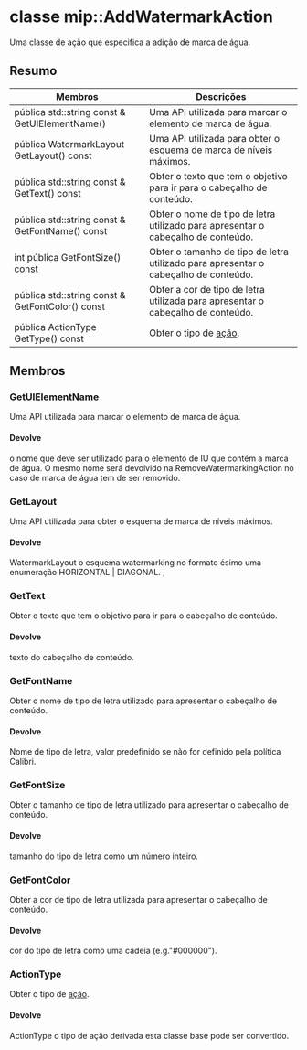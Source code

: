 # <a name="class-mipaddwatermarkaction"></a>classe mip::AddWatermarkAction 
Uma classe de ação que especifica a adição de marca de água.
  
## <a name="summary"></a>Resumo
 Membros                        | Descrições                                
--------------------------------|---------------------------------------------
pública std::string const & GetUIElementName()  |  Uma API utilizada para marcar o elemento de marca de água.
pública WatermarkLayout GetLayout() const  |  Uma API utilizada para obter o esquema de marca de níveis máximos.
pública std::string const & GetText() const  |  Obter o texto que tem o objetivo para ir para o cabeçalho de conteúdo.
pública std::string const & GetFontName() const  |  Obter o nome de tipo de letra utilizado para apresentar o cabeçalho de conteúdo.
int pública GetFontSize() const  |  Obter o tamanho de tipo de letra utilizado para apresentar o cabeçalho de conteúdo.
pública std::string const & GetFontColor() const  |  Obter a cor de tipo de letra utilizada para apresentar o cabeçalho de conteúdo.
pública ActionType GetType() const  |  Obter o tipo de [ação](#classmip_1_1_action).
  
## <a name="members"></a>Membros
  
### <a name="getuielementname"></a>GetUIElementName
Uma API utilizada para marcar o elemento de marca de água.
  
#### <a name="returns"></a>Devolve
o nome que deve ser utilizado para o elemento de IU que contém a marca de água. O mesmo nome será devolvido na RemoveWatermarkingAction no caso de marca de água tem de ser removido.
  
### <a name="getlayout"></a>GetLayout
Uma API utilizada para obter o esquema de marca de níveis máximos.
  
#### <a name="returns"></a>Devolve
WatermarkLayout o esquema watermarking no formato ésimo uma enumeração HORIZONTAL | DIAGONAL. ,
  
### <a name="gettext"></a>GetText
Obter o texto que tem o objetivo para ir para o cabeçalho de conteúdo.
  
#### <a name="returns"></a>Devolve
texto do cabeçalho de conteúdo.
  
### <a name="getfontname"></a>GetFontName
Obter o nome de tipo de letra utilizado para apresentar o cabeçalho de conteúdo.
  
#### <a name="returns"></a>Devolve
Nome de tipo de letra, valor predefinido se não for definido pela política Calibri.
  
### <a name="getfontsize"></a>GetFontSize
Obter o tamanho de tipo de letra utilizado para apresentar o cabeçalho de conteúdo.
  
#### <a name="returns"></a>Devolve
tamanho do tipo de letra como um número inteiro.
  
### <a name="getfontcolor"></a>GetFontColor
Obter a cor de tipo de letra utilizada para apresentar o cabeçalho de conteúdo.
  
#### <a name="returns"></a>Devolve
cor do tipo de letra como uma cadeia (e.g."#000000").
  
### <a name="actiontype"></a>ActionType
Obter o tipo de [ação](#classmip_1_1_action).
  
#### <a name="returns"></a>Devolve
ActionType o tipo de ação derivada esta classe base pode ser convertido.